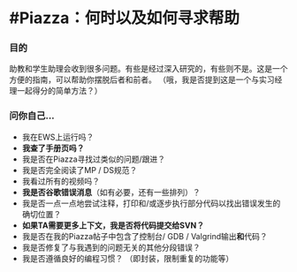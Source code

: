 # #Piazza：何时以及如何寻求帮助

### 目的

助教和学生助理会收到很多问题。有些是经过深入研究的，有些则不是。这是一个方便的指南，可以帮助你摆脱后者和前者。 （哦，我是否提到这是一个与实习经理一起得分的简单方法？）

### 问你自己...

*   我在EWS上运行吗？
*   **我查了手册页吗？**
*   我是否在Piazza寻找过类似的问题/跟进？
*   我是否完全阅读了MP / DS规范？
*   我看过所有的视频吗？
*   **我是否谷歌错误消息**（如有必要，还有一些排列）？
*   我是否一点一点地尝试注释，打印和/或逐步执行部分代码以找出错误发生的确切位置？
*   **如果TA需要更多上下文，我是否将代码提交给SVN？**
*   我是否在我的Piazza帖子中包含了控制台/ GDB / Valgrind输出**和**代码？
*   我是否修复了与我遇到的问题无关的其他分段错误？
*   我是否遵循良好的编程习惯？ （即封装，限制重复的功能等）